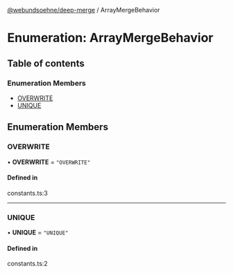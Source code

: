 [@webundsoehne/deep-merge](../README.md) / ArrayMergeBehavior

# Enumeration: ArrayMergeBehavior

## Table of contents

### Enumeration Members

- [OVERWRITE](ArrayMergeBehavior.md#overwrite)
- [UNIQUE](ArrayMergeBehavior.md#unique)

## Enumeration Members

### OVERWRITE

• **OVERWRITE** = `"OVERWRITE"`

#### Defined in

constants.ts:3

---

### UNIQUE

• **UNIQUE** = `"UNIQUE"`

#### Defined in

constants.ts:2
